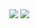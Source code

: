 <img src="https://github-readme-stats.vercel.app/api?username=aunmag&show_icons=true&theme=gotham&include_all_commits=true">
<img src="https://github-readme-stats.vercel.app/api/top-langs/?username=aunmag&layout=compact&theme=gotham&card_width=445">
